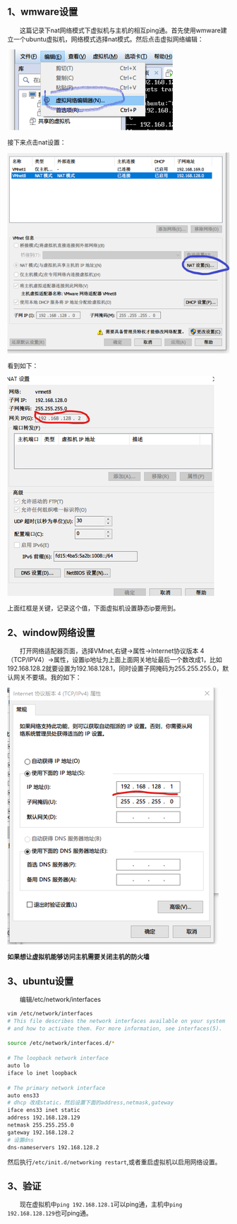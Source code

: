 [id]:2018-08-04
[type]:软件
[tag]:vmware,vps,nat,ubuntu

## 1、wmware设置

&emsp;&emsp;这篇记录下nat网络模式下虚拟机与主机的相互ping通。首先使用wmware建立一个ubuntu虚拟机，网络模式选择nat模式。然后点击虚拟网络编辑：

![1536153781962](./picFolder/pic1.png)

接下来点击nat设置：

![1536153954193](./picFolder/pic2.png)

看到如下：

![pic3](./picFolder/pic3.png)

上面红框是关键，记录这个值，下面虚拟机设置静态ip要用到。

## 2、window网络设置

&emsp;&emsp;打开网络适配器页面，选择VMnet,右键->属性->Internet协议版本 4（TCP/IPV4）->属性，设置ip地址为上面上面网关地址最后一个数改成1，比如192.168.128.2就要设置为192.168.128.1，同时设置子网掩码为255.255.255.0，默认网关不要填。我的如下：

![pic4](./picFolder/pic4.png)

**如果想让虚拟机能够访问主机需要关闭主机的防火墙**

## 3、ubuntu设置

&emsp;&emsp;编辑/etc/network/interfaces

```bash
vim /etc/network/interfaces
# This file describes the network interfaces available on your system
# and how to activate them. For more information, see interfaces(5).

source /etc/network/interfaces.d/*

# The loopback network interface
auto lo
iface lo inet loopback

# The primary network interface
auto ens33
# dhcp 改成static，然后设置下面的address,netmask,gateway
iface ens33 inet static
address 192.168.128.129
netmask 255.255.255.0
gateway 192.168.128.2
# 设置dns
dns-nameservers 192.168.128.2


```

然后执行`/etc/init.d/networking restart`,或者重启虚拟机以启用网络设置。

## 3、验证

&emsp;&emsp;现在虚拟机中`ping 192.168.128.1`可以ping通，主机中`ping 192.168.128.129`也可ping通。